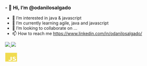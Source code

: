 ### - 👋 Hi, I’m @odanilosalgado
- 👀 I’m interested in java & javascript
- 🌱 I’m currently learning agile, java and javascript
- 💞️ I’m looking to collaborate on ...
- 📫 How to reach me https://www.linkedin.com/in/odanilosalgado/

<div>
  <a href="https://github.com/odanilosalgado">
  <img height="180em" src="https://github-readme-stats.vercel.app/api?username=odanilosalgado&show_icons=true&theme=dracula&include_all_commits=true&count_private=true"/>
  <img height="180em" src="https://github-readme-stats.vercel.app/api/top-langs/?username=odanilosalgado&layout=compact&langs_count=7&theme=dracula"/>
</div>
<div style="display: inline_block"><br>
  <img align="center" alt="Rafa-Js" height="30" width="40" src="https://raw.githubusercontent.com/devicons/devicon/master/icons/javascript/javascript-plain.svg">
</div>
